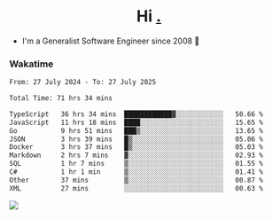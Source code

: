 <h1 align="center">Hi <a href="https://www.hackerrank.com/erasmosaraujo">.</a></h1>
 
- I'm a Generalist Software Engineer  since 2008 🚀
<!--  
<p align="left">
  <a href="https://github.com/erasmosoares/github-readme-stats">
    <img
      align="center"
      src="https://github-readme-stats.vercel.app/api/top-langs/?username=erasmosoares&theme=radical&layout=compact"
    />
  </a>
  <a href="https://github.com/erasmosoares/github-readme-stats">
    [![Harlok's WakaTime stats](https://github-readme-stats.vercel.app/api/wakatime?username=ffflabs)](https://github.com/anuraghazra/github-readme-stats)
  </a>
</p>

<!--
 ### Repo 
 
<p align="left">
 <a href="https://github.com/erasmosoares/github-readme-stats">
    <img
      align="center"
      height="165"
      src="https://github-readme-stats.vercel.app/api/pin?username=erasmosoares&repo=sample-node&title_color=fff&icon_color=f9f9f9&text_color=9f9f9f&bg_color=151515"
    />
  </a>
  <a href="https://github.com/erasmosoares/github-readme-stats">
    <img
      align="center"
      height="165"
      src="https://github-readme-stats.vercel.app/api/pin?username=erasmosoares&repo=sample-node&title_color=fff&icon_color=f9f9f9&text_color=9f9f9f&bg_color=151515"
    />
  </a>
</p>
-->

 ### Wakatime 

<!--START_SECTION:waka-->

```txt
From: 27 July 2024 - To: 27 July 2025

Total Time: 71 hrs 34 mins

TypeScript   36 hrs 34 mins  ████████████▓░░░░░░░░░░░░   50.66 %
JavaScript   11 hrs 18 mins  ████░░░░░░░░░░░░░░░░░░░░░   15.65 %
Go           9 hrs 51 mins   ███▒░░░░░░░░░░░░░░░░░░░░░   13.65 %
JSON         3 hrs 39 mins   █▒░░░░░░░░░░░░░░░░░░░░░░░   05.06 %
Docker       3 hrs 37 mins   █▒░░░░░░░░░░░░░░░░░░░░░░░   05.03 %
Markdown     2 hrs 7 mins    ▓░░░░░░░░░░░░░░░░░░░░░░░░   02.93 %
SQL          1 hr 7 mins     ▒░░░░░░░░░░░░░░░░░░░░░░░░   01.55 %
C#           1 hr 1 min      ▒░░░░░░░░░░░░░░░░░░░░░░░░   01.41 %
Other        37 mins         ▒░░░░░░░░░░░░░░░░░░░░░░░░   00.87 %
XML          27 mins         ░░░░░░░░░░░░░░░░░░░░░░░░░   00.63 %
```

<!--END_SECTION:waka-->

![](https://komarev.com/ghpvc/?username=erasmosoares&color=brightgreen)
